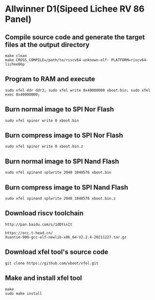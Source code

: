 # Allwinner D1(Sipeed Lichee RV 86 Panel)

## Compile source code and generate the target files at the output directory
```shell
make clean
make CROSS_COMPILE=/path/to/riscv64-unknown-elf- PLATFORM=riscv64-lichee86p
```

## Program to RAM and execute
```shell
sudo xfel ddr ddr3; sudo xfel write 0x40000000 xboot.bin; sudo xfel exec 0x40000000;
```

## Burn normal image to SPI Nor Flash
```shell
sudo xfel spinor write 0 xboot.bin
```

## Burn compress image to SPI Nor Flash
```shell
sudo xfel spinor write 0 xboot.bin.z
```

## Burn normal image to SPI Nand Flash
```shell
sudo xfel spinand splwrite 2048 1048576 xboot.bin
```

## Burn compress image to SPI Nand Flash
```shell
sudo xfel spinand splwrite 2048 1048576 xboot.bin.z
```

## Download riscv toolchain
```shell
http://pan.baidu.com/s/1dDtssIt

```
```
https://occ.t-head.cn/
Xuantie-900-gcc-elf-newlib-x86_64-V2.2.4-20211227.tar.gz
```

## Download xfel tool's source code
```shell
git clone https://github.com/xboot/xfel.git
```

## Make and install xfel tool
```shell
make
sudo make install
```

